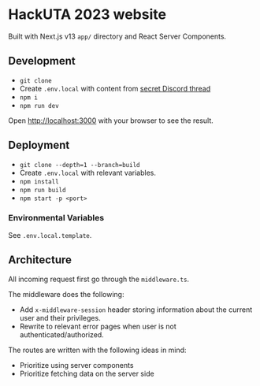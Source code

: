 # HackUTA 2023 website

Built with Next.js v13 `app/` directory and React Server Components.

## Development

* `git clone`
* Create `.env.local` with content from [secret Discord thread](https://discord.com/channels/1065710827484745829/1074431163227189329/1074473411969044500)
* `npm i`
* `npm run dev`

Open [http://localhost:3000](http://localhost:3000) with your browser to see the result.

## Deployment

* `git clone --depth=1 --branch=build`
* Create `.env.local` with relevant variables.
* `npm install`
* `npm run build`
* `npm start -p <port>`

### Environmental Variables

See `.env.local.template`.

## Architecture

All incoming request first go through the `middleware.ts`.

The middleware does the following:

* Add `x-middleware-session` header storing information about the current user and their privileges.
* Rewrite to relevant error pages when user is not authenticated/authorized.

The routes are written with the following ideas in mind:

* Prioritize using server components
* Prioritize fetching data on the server side
